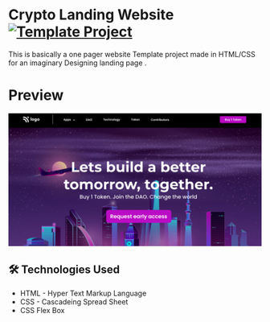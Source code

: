 # Crypto Landing Website [![Template Project](https://img.shields.io/badge/Template-Project-red)](http://www.gnu.org/licenses/a )   

This is basically a one pager website Template project made in HTML/CSS for an imaginary Designing landing page .



# Preview
 ![Developer landing page](assets/thumbnail.png)

## 🛠 Technologies Used
  - HTML - Hyper Text Markup Language
  - CSS - Cascadeing Spread Sheet
  - CSS Flex Box
 
 
 
 
